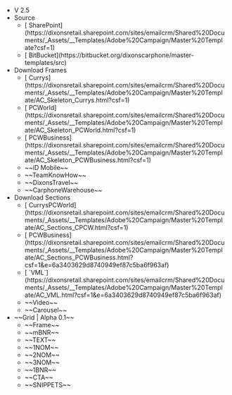 <ul class="top-nav">
  <li class="version">V 2.5</li>
  <li class="nav-top-menu">Source
    <ul>
      <li>[<i class="fas fa-cloud-download-alt"></i> SharePoint](https://dixonsretail.sharepoint.com/sites/emailcrm/Shared%20Documents/_Assets/__Templates/Adobe%20Campaign/Master%20Template?csf=1)</li>
      <li>[<i class="fas fa-code-branch"></i> BitBucket](https://bitbucket.org/dixonscarphone/master-templates/src)</li>
    </ul>
  <li class="nav-top-menu">Download Frames
    <ul>
      <li>[<i class="fas fa-download"></i> Currys](https://dixonsretail.sharepoint.com/sites/emailcrm/Shared%20Documents/_Assets/__Templates/Adobe%20Campaign/Master%20Template/AC_Skeleton_Currys.html?csf=1)</li>
      <li>[<i class="fas fa-download"></i> PCWorld](https://dixonsretail.sharepoint.com/sites/emailcrm/Shared%20Documents/_Assets/__Templates/Adobe%20Campaign/Master%20Template/AC_Skeleton_PCWorld.html?csf=1)</li>
      <li>[<i class="fas fa-download"></i> PCWBusiness](https://dixonsretail.sharepoint.com/sites/emailcrm/Shared%20Documents/_Assets/__Templates/Adobe%20Campaign/Master%20Template/AC_Skeleton_PCWBusiness.html?csf=1)</li>
      <li class="disable"><i class="fas fa-times"></i> ~~iD Mobile~~</li>
      <li class="disable"><i class="fas fa-times"></i> ~~TeamKnowHow~~</li>
      <li class="disable"><i class="fas fa-times"></i> ~~DixonsTravel~~</li>
      <li class="disable"><i class="fas fa-times"></i> ~~CarphoneWarehouse~~</li>
    </ul>
  </li>
  <li class="nav-top-menu">Download Sections
    <ul>
      <li>[<i class="fas fa-download"></i> CurrysPCWorld](https://dixonsretail.sharepoint.com/sites/emailcrm/Shared%20Documents/_Assets/__Templates/Adobe%20Campaign/Master%20Template/AC_Sections_CPCW.html?csf=1)</li>
      <li>[<i class="fas fa-download"></i> PCWBusiness](https://dixonsretail.sharepoint.com/sites/emailcrm/Shared%20Documents/_Assets/__Templates/Adobe%20Campaign/Master%20Template/AC_Sections_PCWBusiness.html?csf=1&e=6a3403629d8740949ef87c5ba6f963af)</li>
      <li>[<i class="fas fa-download"></i> `VML`](https://dixonsretail.sharepoint.com/sites/emailcrm/Shared%20Documents/_Assets/__Templates/Adobe%20Campaign/Master%20Template/AC_VML.html?csf=1&e=6a3403629d8740949ef87c5ba6f963af)</li>
      <li class="disable"><i class="fas fa-times"></i> ~~Video~~</li>
      <li class="disable"><i class="fas fa-times"></i> ~~Carousel~~</li>
    </ul>
  </li>
  <li class="nav-top-menu-off">~~Grid | Alpha 0.1~~
    <ul>
      <li class="disable"><i class="fas fa-times"></i><!-- <i class="fas fa-th"></i> --> ~~Frame~~</li>
      <li class="disable"><i class="fas fa-times"></i><!-- <i class="fas fa-th"></i> --> ~~mBNR~~</li>
      <li class="disable"><i class="fas fa-times"></i><!-- <i class="fas fa-th"></i> --> ~~TEXT~~</li>
      <li class="disable"><i class="fas fa-times"></i><!-- <i class="fas fa-th"></i> --> ~~1NOM~~</li>
      <li class="disable"><i class="fas fa-times"></i><!-- <i class="fas fa-th"></i> --> ~~2NOM~~</li>
      <li class="disable"><i class="fas fa-times"></i><!-- <i class="fas fa-th"></i> --> ~~3NOM~~</li>
      <li class="disable"><i class="fas fa-times"></i><!-- <i class="fas fa-th"></i> --> ~~1BNR~~</li>
      <li class="disable"><i class="fas fa-times"></i><!-- <i class="fas fa-th"></i> --> ~~CTA~~</li>
      <li class="disable"><i class="fas fa-times"></i><!-- <i class="fas fa-th"></i> --> ~~SNIPPETS~~</li>
    </ul>
  </li>
</ul>
